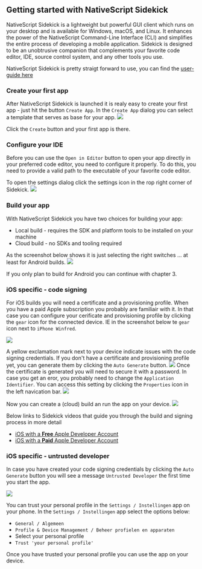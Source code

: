 ## Getting started with NativeScript Sidekick


NativeScript Sidekick is a lightweight but powerful GUI client which runs on your desktop and is available for Windows, 
macOS, and Linux. It enhances the power of the NativeScript Command-Line Interface (CLI) and simplifies the entire 
process of developing a mobile application. Sidekick is designed to be an unobtrusive companion that complements your 
favorite code editor, IDE, source control system, and any other tools you use.

NativeScript Sidekick is pretty straigt forward to use, you can find the [user-guide here](https://docs.nativescript.org/sidekick/user-guide/)

### Create your first app
After NativeScript Sidekick is launched it is realy easy to create your first app - just hit the button `Create App`.
In the `Create App` dialog you can select a template that serves as base for your app. 
<img src="images/chapter2/sidekick-create-app.png" class="img-large" />

Click the `Create` button and your first app is there.

### Configure your IDE
Before you can use the `Open in Editor` button to open your app directly in your preferred code editor, you need to 
configure it properly. To do this, you need to provide a valid path to the executable of your favorite code editor.

To open the settings dialog click the settings icon in the rop right corner of Sidekick.
<img src="images/chapter2/sidekick-settings.png" class="img-small" />

### Build your app

With NativeScript Sidekick you have two choices for building your app:

 * Local build - requires the SDK and platform tools to be installed on your machine
 * Cloud build - no SDKs and tooling required

As the screenshot below shows it is just selecting the right switches ... at least for Android builds. 
<img src="images/chapter2/sidekick-build.png" class="img-large" /> 

If you only plan to build for Android you can continue with chapter 3.
 

### iOS specific - code signing
For iOS builds you will need a certificate and a provisioning profile. When you have a paid Apple subscription
you probably are familiair with it. In that case you can configure your cerificate and provisioning profile 
by clicking the `gear` icon for the connected device. IE in the screenshot below te `gear` icon next
to `iPhone Winfred`.

<img src="images/chapter2/sidekick-ios-sign1.png" class="img-large" />

A yellow exclamation mark next to your device indicate issues with the code signing credentials.
If you don't have a certificate and provisioning profile yet, you can generate them by clicking the 
`Auto Generate` button.
<img src="images/chapter2/sidekick-ios-sign3.png" class="img-large" />
Once the certificate is generated you will need to secure it with a password.
In case you get an eror, you probably need to change the `Application Identifier`. You can access this setting
by clicking the `Properties` icon in the left navication bar.
<img src="images/chapter2/sidekick-ios-sign4.png" class="img-large" />

Now you can create a (cloud) build an run the app on your device. 
<img src="images/chapter2/sidekick-ios-sign8.png" class="img-large" />

Below links to Sidekick videos that guide you through the build and signing process in more detail
 
 * [iOS with a **Free** Apple Developer Account](https://www.youtube.com/watch?time_continue=6&v=5gKuR2UCOnM)
 * [iOS with a **Paid** Apple Developer Account](https://www.youtube.com/watch?time_continue=6&v=5gKuR2UCOnM)


 
### iOS specific - untrusted developer
In case you have created your code signing credentials by clicking the `Auto Generate` button you will see 
a message `Untrusted Developer` the first time you start the app. 

<img src="images/chapter2/untrusted-developer.png" class="img-small" />

You can trust your personal profile in the `Settings / Instellingen` app on your phone. In the `Settings / Instellingen` 
app select the options below:

 * `General / Algemeen` 
 * `Profile & Device Management / Beheer profielen en apparaten`
 * Select your personal profile
 * `Trust 'your personal profile'`
 
Once you have trusted your personal profile you can use the app on your device.



